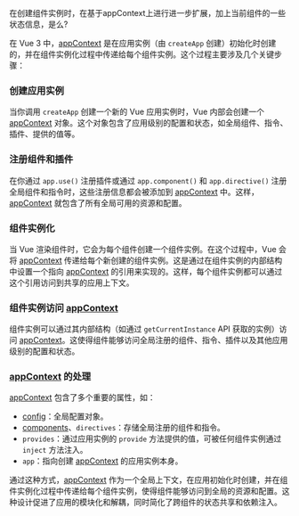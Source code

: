 在创建组件实例时，在基于appContext上进行进一步扩展，加上当前组件的一些状态信息，是么?


在 Vue 3 中，[appContext](file:///Users/qsk/yievnh/reading-series/element-plus/packages/components/message/src/method.ts#119%2C9-119%2C9) 是在应用实例（由 `createApp` 创建）初始化时创建的，并在组件实例化过程中传递给每个组件实例。这个过程主要涉及几个关键步骤：

### 创建应用实例

当你调用 `createApp` 创建一个新的 Vue 应用实例时，Vue 内部会创建一个 [appContext](file:///Users/qsk/yievnh/reading-series/element-plus/packages/components/message/src/method.ts#119%2C9-119%2C9) 对象。这个对象包含了应用级别的配置和状态，如全局组件、指令、插件、提供的值等。

### 注册组件和插件

在你通过 `app.use()` 注册插件或通过 `app.component()` 和 `app.directive()` 注册全局组件和指令时，这些注册信息都会被添加到 [appContext](file:///Users/qsk/yievnh/reading-series/element-plus/packages/components/message/src/method.ts#119%2C9-119%2C9) 中。这样，[appContext](file:///Users/qsk/yievnh/reading-series/element-plus/packages/components/message/src/method.ts#119%2C9-119%2C9) 就包含了所有全局可用的资源和配置。

### 组件实例化

当 Vue 渲染组件时，它会为每个组件创建一个组件实例。在这个过程中，Vue 会将 [appContext](file:///Users/qsk/yievnh/reading-series/element-plus/packages/components/message/src/method.ts#119%2C9-119%2C9) 传递给每个新创建的组件实例。这是通过在组件实例的内部结构中设置一个指向 [appContext](file:///Users/qsk/yievnh/reading-series/element-plus/packages/components/message/src/method.ts#119%2C9-119%2C9) 的引用来实现的。这样，每个组件实例都可以通过这个引用访问到共享的应用上下文。

### 组件实例访问 [appContext](file:///Users/qsk/yievnh/reading-series/element-plus/packages/components/message/src/method.ts#119%2C9-119%2C9)

组件实例可以通过其内部结构（如通过 `getCurrentInstance` API 获取的实例）访问 [appContext](file:///Users/qsk/yievnh/reading-series/element-plus/packages/components/message/src/method.ts#119%2C9-119%2C9)。这使得组件能够访问全局注册的组件、指令、插件以及其他应用级别的配置和状态。

### [appContext](file:///Users/qsk/yievnh/reading-series/element-plus/packages/components/message/src/method.ts#119%2C9-119%2C9) 的处理

[appContext](file:///Users/qsk/yievnh/reading-series/element-plus/packages/components/message/src/method.ts#119%2C9-119%2C9) 包含了多个重要的属性，如：

- [config](file:///Users/qsk/yievnh/reading-series/element-plus/packages/components/message/src/method.ts#11%2C57-11%2C57)：全局配置对象。
- [components](file:///Users/qsk/yievnh/reading-series/element-plus/packages/components/message/src/method.ts#11%2C46-11%2C46)、`directives`：存储全局注册的组件和指令。
- `provides`：通过应用实例的 `provide` 方法提供的值，可被任何组件实例通过 `inject` 方法注入。
- `app`：指向创建 [appContext](file:///Users/qsk/yievnh/reading-series/element-plus/packages/components/message/src/method.ts#119%2C9-119%2C9) 的应用实例本身。

通过这种方式，[appContext](file:///Users/qsk/yievnh/reading-series/element-plus/packages/components/message/src/method.ts#119%2C9-119%2C9) 作为一个全局上下文，在应用初始化时创建，并在组件实例化过程中传递给每个组件实例，使得组件能够访问到全局的资源和配置。这种设计促进了应用的模块化和解耦，同时简化了跨组件的状态共享和依赖注入。
